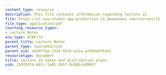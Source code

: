 ```yaml
---
content_type: resource
description: This file contains information regarding lecture 15.
file: https://ol-ocw-studio-app-production.s3.amazonaws.com/courses/15-390-new-enterprises-spring-2013/1597037484fc1a813b578c88bc4d993f_MIT15_390S13_lec15.pdf
file_type: application/pdf
learning_resource_types:
- Lecture Notes
ocw_type: OCWFile
parent_title: Lecture Notes
parent_type: CourseSection
parent_uid: a164f7aa-1324-93c6-a11a-a7d54e6f62e1
resourcetype: Document
title: Lecture 15 Sales and distribution plans
uid: 15970374-84fc-1a81-3b57-8c88bc4d993f
---
```

